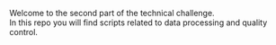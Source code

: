 Welcome to the second part of the technical challenge. <br/>
In this repo you will find scripts related to data processing and quality control. <br/>
